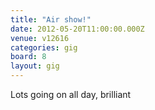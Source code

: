 ```yaml
---
title: "Air show!"
date: 2012-05-20T11:00:00.000Z
venue: v12616
categories: gig
board: 8
layout: gig
---
```

Lots going on all day, brilliant